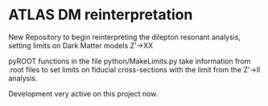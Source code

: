 # ATLAS DM reinterpretation

New Repository to begin reinterpreting the dilepton resonant analysis, setting limits on Dark Matter models Z'->XX

pyROOT functions in the file python/MakeLimits.py take information from .root files to set limits on fiducial cross-sections with the limit from the Z'->ll analysis.

Development very active on this project now.
